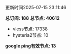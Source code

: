 更新时间2025-07-15 23:11:46

**总订阅: 188**
**总节点: 40612**
- vless节点: 17338
- hysteria2节点: 10

**google ping有效节点: 13**
